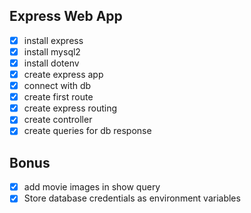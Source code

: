 ## Express Web App

- [x] install express
- [x] install mysql2
- [x] install dotenv
- [x] create express app
- [x] connect with db
- [x] create first route
- [x] create express routing
- [x] create controller
- [x] create queries for db response

## Bonus

- [x] add movie images in show query
- [x] Store database credentials as environment variables
